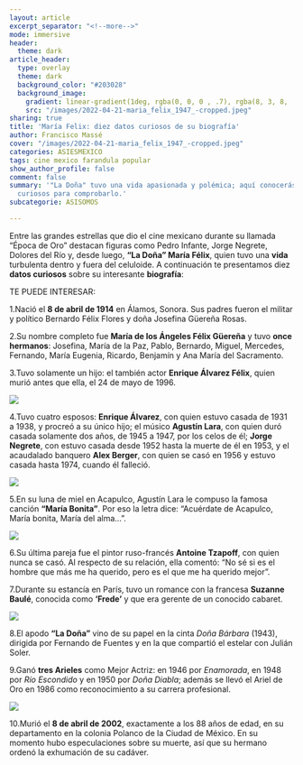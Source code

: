 ```yaml
---
layout: article
excerpt_separator: "<!--more-->"
mode: immersive
header:
  theme: dark
article_header:
  type: overlay
  theme: dark
  background_color: "#203028"
  background_image:
    gradient: linear-gradient(1deg, rgba(0, 0, 0 , .7), rgba(8, 3, 8, .9))
    src: "/images/2022-04-21-maria_felix_1947_-cropped.jpeg"
sharing: true
title: 'María Felix: diez datos curiosos de su biografía'
author: Francisco Massé
cover: "/images/2022-04-21-maria_felix_1947_-cropped.jpeg"
categories: ASIESMEXICO
tags: cine mexico farandula popular
show_author_profile: false
comment: false
summary: '"La Doña" tuvo una vida apasionada y polémica; aquí conocerás diez datos
  curiosos para comprobarlo.'
subcategorie: ASISOMOS

---
```

Entre las grandes estrellas que dio el cine mexicano durante su llamada “Época de Oro” destacan figuras como Pedro Infante, Jorge Negrete, Dolores del Río y, desde luego, **“La Doña” María Félix**, quien tuvo una **vida** turbulenta dentro y fuera del celuloide. A continuación te presentamos diez **datos curiosos** sobre su interesante **biografía**:

TE PUEDE INTERESAR:

1\.Nació el **8 de abril de 1914** en Álamos, Sonora. Sus padres fueron el militar y político Bernardo Félix Flores y doña Josefina Güereña Rosas.

2\.Su nombre completo fue **María de los Ángeles Félix Güereña** y tuvo **once hermanos**: Josefina, María de la Paz, Pablo, Bernardo, Miguel, Mercedes, Fernando, María Eugenia, Ricardo, Benjamín y Ana María del Sacramento.

3\.Tuvo solamente un hijo: el también actor **Enrique Álvarez Félix**, quien murió antes que ella, el 24 de mayo de 1996.

![](https://cloudfront-us-east-1.images.arcpublishing.com/infobae/22BRW7LXKZHBBGSBZGKSIVA4SQ.jpg)

4\.Tuvo cuatro esposos: **Enrique Álvarez**, con quien estuvo casada de 1931 a 1938, y procreó a su único hijo; el músico **Agustín Lara**, con quien duró casada solamente dos años, de 1945 a 1947, por los celos de él; **Jorge Negrete**, con estuvo casada desde 1952 hasta la muerte de él en 1953, y el acaudalado banquero **Alex Berger**, con quien se casó en 1956 y estuvo casada hasta 1974, cuando él falleció.

![](https://upload.wikimedia.org/wikipedia/commons/b/bf/Mar%C3%ADa_F%C3%A9lix_1951.jpg)

5\.En su luna de miel en Acapulco, Agustín Lara le compuso la famosa canción **“María Bonita”**. Por eso la letra dice: “Acuérdate de Acapulco, María bonita, María del alma…”.

![](https://upload.wikimedia.org/wikipedia/commons/4/44/Agust%C3%ADn_Lara%2C_circa_1950s.jpg)

6\.Su última pareja fue el pintor ruso-francés **Antoine Tzapoff**, con quien nunca se casó. Al respecto de su relación, ella comentó: “No sé si es el hombre que más me ha querido, pero es el que me ha querido mejor”.

7\.Durante su estancía en París, tuvo un romance con la francesa **Suzanne Baulé**, conocida como **‘Frede’** y que era gerente de un conocido cabaret.

![](https://i.pinimg.com/236x/b1/d7/0d/b1d70de26eb5d6a461f5ed969fb4b5fa.jpg)

8\.El apodo **“La Doña”** vino de su papel en la cinta _Doña Bárbara_ (1943), dirigida por Fernando de Fuentes y en la que compartió el estelar con Julián Soler.

9\.Ganó **tres Arieles** como Mejor Actriz: en 1946 por _Enamorada_, en 1948 por _Río Escondido_ y en 1950 por _Doña Diabla_; además se llevó el Ariel de Oro en 1986 como reconocimiento a su carrera profesional.

![](https://upload.wikimedia.org/wikipedia/commons/7/74/Mar%C3%ADa_F%C3%A9lix_1954.jpg)

10\.Murió el **8 de abril de 2002**, exactamente a los 88 años de edad, en su departamento en la colonia Polanco de la Ciudad de México. En su momento hubo especulaciones sobre su muerte, así que su hermano ordenó la exhumación de su cadáver.